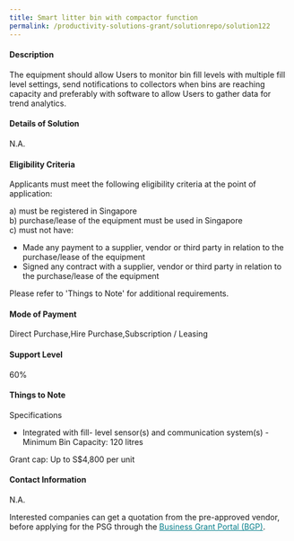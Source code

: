 ```yaml
---
title: Smart litter bin with compactor function
permalink: /productivity-solutions-grant/solutionrepo/solution122
---
```


#### Description

The equipment should allow Users to monitor bin fill levels with multiple fill level settings, send notifications to collectors when bins are reaching capacity and preferably with software to allow Users to gather data for trend analytics.

#### Details of Solution

N.A.

#### Eligibility Criteria

Applicants must meet the following eligibility criteria at the point of application:

a) must be registered in Singapore <br>
b) purchase/lease of the equipment must be used in Singapore <br>
c) must not have:
- Made any payment to a supplier, vendor or third party in relation to the purchase/lease of the equipment
- Signed any contract with a supplier, vendor or third party in relation to the purchase/lease of the equipment

Please refer to 'Things to Note' for additional requirements.

#### Mode of Payment
Direct Purchase,Hire Purchase,Subscription / Leasing

#### Support Level
60%

#### Things to Note
Specifications
- Integrated with fill- level sensor(s) and communication system(s)
-Minimum Bin Capacity: 120 litres 

Grant cap: Up to S$4,800 per unit


#### Contact Information
N.A.

Interested companies can get a quotation from the pre-approved vendor, before applying for the PSG through the <a target='_blank' style='color:#037e8a' href='https://www.businessgrants.gov.sg/'>Business Grant Portal (BGP)</a>.

